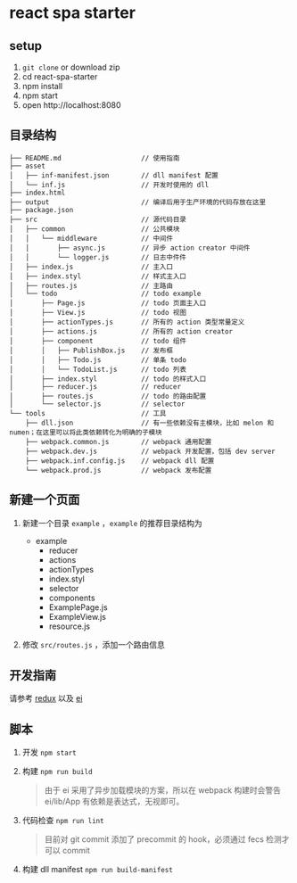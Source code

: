 # react spa starter

## setup

1. `git clone` or download zip
2. cd react-spa-starter
3. npm install
4. npm start
5. open http://localhost:8080

## 目录结构

```
├── README.md                    // 使用指南
├── asset
│   ├── inf-manifest.json        // dll manifest 配置
│   └── inf.js                   // 开发时使用的 dll
├── index.html
├── output                       // 编译后用于生产环境的代码存放在这里
├── package.json
├── src                          // 源代码目录
│   ├── common                   // 公共模块
│   │   └── middleware           // 中间件
│   │       ├── async.js         // 异步 action creator 中间件
│   │       └── logger.js        // 日志中件件
│   ├── index.js                 // 主入口
│   ├── index.styl               // 样式主入口
│   ├── routes.js                // 主路由
│   └── todo                     // todo example
│       ├── Page.js              // todo 页面主入口
│       ├── View.js              // todo 视图
│       ├── actionTypes.js       // 所有的 action 类型常量定义
│       ├── actions.js           // 所有的 action creator
│       ├── component            // todo 组件
│       │   ├── PublishBox.js    // 发布框
│       │   ├── Todo.js          // 单条 todo
│       │   └── TodoList.js      // todo 列表
│       ├── index.styl           // todo 的样式入口
│       ├── reducer.js           // reducer
│       ├── routes.js            // todo 的路由配置
│       └── selector.js          // selector
└── tools                        // 工具
    ├── dll.json                 // 有一些依赖没有主模块，比如 melon 和 numen；在这里可以将此类依赖转化为明确的子模块
    ├── webpack.common.js        // webpack 通用配置
    ├── webpack.dev.js           // webpack 开发配置，包括 dev server
    ├── webpack.inf.config.js    // webpack dll 配置
    └── webpack.prod.js          // webpack 发布配置
```

## 新建一个页面

1. 新建一个目录 `example` ，`example` 的推荐目录结构为

    * example
        * reducer
        * actions
        * actionTypes
        * index.styl
        * selector
        * components
        * ExamplePage.js
        * ExampleView.js
        * resource.js

2. 修改 `src/routes.js` ，添加一个路由信息

## 开发指南

请参考 [redux](http://redux.js.org/docs/introduction/) 以及 [ei](https://github.com/jinzhubaofu/ei#efe-isomorphic-framework)


## 脚本

1. 开发 `npm start`
2. 构建 `npm run build`

    > 由于 ei 采用了异步加载模块的方案，所以在 webpack 构建时会警告 ei/lib/App 有依赖是表达式，无视即可。

3. 代码检查 `npm run lint`

    > 目前对 git commit 添加了 precommit 的 hook，必须通过 fecs 检测才可以 commit

4. 构建 dll manifest `npm run build-manifest`
